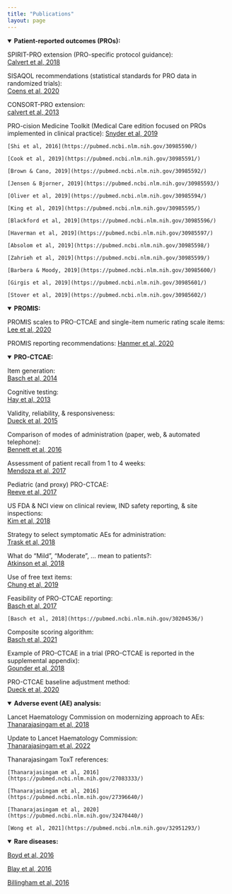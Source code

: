 ```yaml
---
title: "Publications"
layout: page
---
```

<details open>
  <summary><b>Patient-reported outcomes (PROs):</b></summary>

  SPIRIT-PRO extension (PRO-specific protocol guidance):  
  [Calvert et al, 2018](https://pubmed.ncbi.nlm.nih.gov/29411037/)
  
  
  SISAQOL recommendations (statistical standards for PRO data in randomized trials):  
  [Coens et al, 2020](https://pubmed.ncbi.nlm.nih.gov/32007209/)
  
  
  CONSORT-PRO extension:  
  [calvert et al, 2013](https://pubmed.ncbi.nlm.nih.gov/23443445/)

  
  PRO-cision Medicine Toolkit (Medical Care edition focused on PROs implemented in clinical practice):
    [Snyder et al, 2019](https://pubmed.ncbi.nlm.nih.gov/30985589/)
    
    [Shi et al, 2016](https://pubmed.ncbi.nlm.nih.gov/30985590/)
    
    [Cook et al, 2019](https://pubmed.ncbi.nlm.nih.gov/30985591/)
    
    [Brown & Cano, 2019](https://pubmed.ncbi.nlm.nih.gov/30985592/)
    
    [Jensen & Bjorner, 2019](https://pubmed.ncbi.nlm.nih.gov/30985593/)
    
    [Oliver et al, 2019](https://pubmed.ncbi.nlm.nih.gov/30985594/)
    
    [King et al, 2019](https://pubmed.ncbi.nlm.nih.gov/30985595/)
    
    [Blackford et al, 2019](https://pubmed.ncbi.nlm.nih.gov/30985596/)
    
    [Haverman et al, 2019](https://pubmed.ncbi.nlm.nih.gov/30985597/)
    
    [Absolom et al, 2019](https://pubmed.ncbi.nlm.nih.gov/30985598/)
    
    [Zahrieh et al, 2019](https://pubmed.ncbi.nlm.nih.gov/30985599/)
    
    [Barbera & Moody, 2019](https://pubmed.ncbi.nlm.nih.gov/30985600/)
    
    [Girgis et al, 2019](https://pubmed.ncbi.nlm.nih.gov/30985601/)
    
    [Stover et al, 2019](https://pubmed.ncbi.nlm.nih.gov/30985602/)

</details>

<details open>
  <summary><b>PROMIS:</b></summary>

  PROMIS scales to PRO-CTCAE and single-item numeric rating scale items:  
  [Lee et al, 2020](https://pubmed.ncbi.nlm.nih.gov/33305344/)
  
  PROMIS reporting recommendations: 
  [Hanmer et al, 2020](https://pubmed.ncbi.nlm.nih.gov/32215788/)
  
</details>

<details open>
  <summary><b>PRO-CTCAE:</b></summary>

  Item generation:  
  [Basch et al, 2014](https://pubmed.ncbi.nlm.nih.gov/25265940/)
  
  Cognitive testing:  
  [Hay et al, 2013](https://pubmed.ncbi.nlm.nih.gov/23868457/)
  
  Validity, reliability, & responsiveness:  
  [Dueck et al, 2015](https://pubmed.ncbi.nlm.nih.gov/26270597/)
  
  Comparison of modes of administration (paper, web, & automated telephone):  
  [Bennett et al, 2016](https://pubmed.ncbi.nlm.nih.gov/26892667/) 
  
  Assessment of patient recall from 1 to 4 weeks:  
  [Mendoza et al, 2017](https://pubmed.ncbi.nlm.nih.gov/28545337/)
  
  Pediatric (and proxy) PRO-CTCAE:  
  [Reeve et al, 2017](https://pubmed.ncbi.nlm.nih.gov/28062347/)
  
  US FDA & NCI view on clinical review, IND safety reporting, & site inspections:  
  [Kim et al, 2018](https://pubmed.ncbi.nlm.nih.gov/29237718/)
  
  Strategy to select symptomatic AEs for administration:  
  [Trask et al, 2018](https://pubmed.ncbi.nlm.nih.gov/30230365/)
  
  What do “Mild”, “Moderate”, … mean to patients?:  
  [Atkinson et al, 2018](https://pubmed.ncbi.nlm.nih.gov/29129739/)
  
  Use of free text items:  
  [Chung et al, 2019](https://pubmed.ncbi.nlm.nih.gov/30840079/)
  
  Feasibility of PRO-CTCAE reporting:  
    [Basch et al, 2017](https://pubmed.ncbi.nlm.nih.gov/28463161/)
    
    [Basch et al, 2018](https://pubmed.ncbi.nlm.nih.gov/30204536/)
    
  Composite scoring algorithm:  
  [Basch et al, 2021](https://pubmed.ncbi.nlm.nih.gov/33258687/)
  
  Example of PRO-CTCAE in a trial (PRO-CTCAE is reported in the supplemental appendix):  
  [Gounder et al, 2018](https://pubmed.ncbi.nlm.nih.gov/30575484/)
  
  PRO-CTCAE baseline adjustment method:  
  [Dueck et al, 2020](https://pubmed.ncbi.nlm.nih.gov/31556911/)
</details>

<details open>
  <summary><b>Adverse event (AE) analysis:</b></summary>
  
  Lancet Haematology Commission on modernizing approach to AEs:  
  [Thanarajasingam et al, 2018](https://pubmed.ncbi.nlm.nih.gov/29907552/)
  
  Update to Lancet Haematology Commission:  
  [Thanarajasingam et al, 2022](https://pubmed.ncbi.nlm.nih.gov/35483398/)
  
  Thanarajasingam ToxT references:
  
    [Thanarajasingam et al, 2016](https://pubmed.ncbi.nlm.nih.gov/27083333/)
    
    [Thanarajasingam et al, 2016](https://pubmed.ncbi.nlm.nih.gov/27396640/)
    
    [Thanarajasingam et al, 2020](https://pubmed.ncbi.nlm.nih.gov/32470440/)
    
    [Wong et al, 2021](https://pubmed.ncbi.nlm.nih.gov/32951293/)

</details>

<details open>
  <summary><b>Rare diseases:</b></summary>
  
  [Boyd et al, 2016](https://pubmed.ncbi.nlm.nih.gov/26868354/)
  
  [Blay et al, 2016](https://pubmed.ncbi.nlm.nih.gov/26868355/)
  
  [Billingham et al, 2016](https://pubmed.ncbi.nlm.nih.gov/26868356/)

</details>



